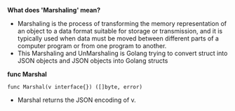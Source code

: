 **What does 'Marshaling' mean?**

* Marshaling is the process of transforming the memory representation of an object to a data format suitable for storage or transmission, and it is typically used when data must be
  moved between different parts of a computer program or from one program to another.
* This Marshaling and UnMarshaling is Golang trying to convert struct into JSON objects and JSON objects into Golang structs 

**func Marshal**
```
func Marshal(v interface{}) ([]byte, error)
```
* Marshal returns the JSON encoding of v.
  
